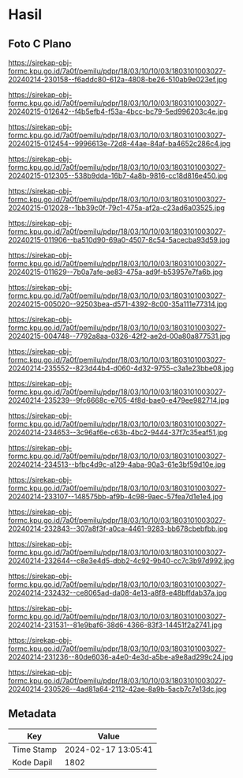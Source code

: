 # Hasil

## Foto C Plano

https://sirekap-obj-formc.kpu.go.id/7a0f/pemilu/pdpr/18/03/10/10/03/1803101003027-20240214-230158--f6addc80-612a-4808-be26-510ab9e023ef.jpg

https://sirekap-obj-formc.kpu.go.id/7a0f/pemilu/pdpr/18/03/10/10/03/1803101003027-20240215-012642--f4b5efb4-f53a-4bcc-bc79-5ed996203c4e.jpg

https://sirekap-obj-formc.kpu.go.id/7a0f/pemilu/pdpr/18/03/10/10/03/1803101003027-20240215-012454--9996613e-72d8-44ae-84af-ba4652c286c4.jpg

https://sirekap-obj-formc.kpu.go.id/7a0f/pemilu/pdpr/18/03/10/10/03/1803101003027-20240215-012305--538b9dda-16b7-4a8b-9816-cc18d816e450.jpg

https://sirekap-obj-formc.kpu.go.id/7a0f/pemilu/pdpr/18/03/10/10/03/1803101003027-20240215-012028--1bb39c0f-79c1-475a-af2a-c23ad6a03525.jpg

https://sirekap-obj-formc.kpu.go.id/7a0f/pemilu/pdpr/18/03/10/10/03/1803101003027-20240215-011906--ba510d90-69a0-4507-8c54-5acecba93d59.jpg

https://sirekap-obj-formc.kpu.go.id/7a0f/pemilu/pdpr/18/03/10/10/03/1803101003027-20240215-011629--7b0a7afe-ae83-475a-ad9f-b53957e7fa6b.jpg

https://sirekap-obj-formc.kpu.go.id/7a0f/pemilu/pdpr/18/03/10/10/03/1803101003027-20240215-005020--92503bea-d571-4392-8c00-35a111e77314.jpg

https://sirekap-obj-formc.kpu.go.id/7a0f/pemilu/pdpr/18/03/10/10/03/1803101003027-20240215-004748--7792a8aa-0326-42f2-ae2d-00a80a877531.jpg

https://sirekap-obj-formc.kpu.go.id/7a0f/pemilu/pdpr/18/03/10/10/03/1803101003027-20240214-235552--823d44b4-d060-4d32-9755-c3a1e23bbe08.jpg

https://sirekap-obj-formc.kpu.go.id/7a0f/pemilu/pdpr/18/03/10/10/03/1803101003027-20240214-235239--9fc6668c-e705-4f8d-bae0-e479ee982714.jpg

https://sirekap-obj-formc.kpu.go.id/7a0f/pemilu/pdpr/18/03/10/10/03/1803101003027-20240214-234653--3c96af6e-c63b-4bc2-9444-37f7c35eaf51.jpg

https://sirekap-obj-formc.kpu.go.id/7a0f/pemilu/pdpr/18/03/10/10/03/1803101003027-20240214-234513--bfbc4d9c-a129-4aba-90a3-61e3bf59d10e.jpg

https://sirekap-obj-formc.kpu.go.id/7a0f/pemilu/pdpr/18/03/10/10/03/1803101003027-20240214-233107--148575bb-af9b-4c98-9aec-57fea7d1e1e4.jpg

https://sirekap-obj-formc.kpu.go.id/7a0f/pemilu/pdpr/18/03/10/10/03/1803101003027-20240214-232843--307a8f3f-a0ca-4461-9283-bb678cbebfbb.jpg

https://sirekap-obj-formc.kpu.go.id/7a0f/pemilu/pdpr/18/03/10/10/03/1803101003027-20240214-232644--c8e3e4d5-dbb2-4c92-9b40-cc7c3b97d992.jpg

https://sirekap-obj-formc.kpu.go.id/7a0f/pemilu/pdpr/18/03/10/10/03/1803101003027-20240214-232432--ce8065ad-da08-4e13-a8f8-e48bffdab37a.jpg

https://sirekap-obj-formc.kpu.go.id/7a0f/pemilu/pdpr/18/03/10/10/03/1803101003027-20240214-231531--81e9baf6-38d6-4366-83f3-14451f2a2741.jpg

https://sirekap-obj-formc.kpu.go.id/7a0f/pemilu/pdpr/18/03/10/10/03/1803101003027-20240214-231236--80de6036-a4e0-4e3d-a5be-a9e8ad299c24.jpg

https://sirekap-obj-formc.kpu.go.id/7a0f/pemilu/pdpr/18/03/10/10/03/1803101003027-20240214-230526--4ad81a64-2112-42ae-8a9b-5acb7c7e13dc.jpg


## Metadata

| Key        | Value               |
| ---------- | ------------------- |
| Time Stamp | 2024-02-17 13:05:41 |
| Kode Dapil | 1802                |



